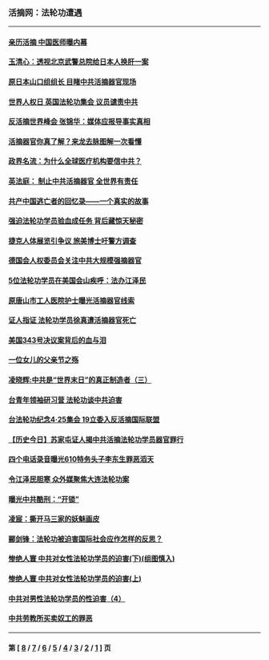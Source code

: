 ### 活摘网：法轮功遭遇
---
#### [亲历活摘 中国医师曝内幕](../../pages/nf5881/n14040389.md?10060430) 
#### [玉清心：透视北京武警总院给日本人换肝一案](../../pages/nf5881/n13771978.md?10060430) 
#### [原日本山口组组长 目睹中共活摘器官现场](../../pages/nf5881/n13767360.md?10060430) 
#### [世界人权日 英国法轮功集会 议员谴责中共](../../pages/nf5881/n13431763.md?10060430) 
#### [反活摘世界峰会 张锦华：媒体应报导事实真相](../../pages/nf5881/n13278502.md?10060430) 
#### [活摘器官你真了解？来龙去脉图解一次看懂](../../pages/nf5881/n13013820.md?10060430) 
#### [政界名流：为什么全球医疗机构要信中共？](../../pages/nf5881/n11945479.md?10060430) 
#### [英法庭： 制止中共活摘器官 全世界有责任](../../pages/nf5881/n11330691.md?10060430) 
#### [共产中国逃亡者的回忆录——一个真实的故事](../../pages/nf5881/n10918649.md?10060430) 
#### [强迫法轮功学员验血成任务 背后藏惊天秘密](../../pages/nf5881/n4252384.md?10060430) 
#### [捷克人体展览引争议 旅美博士吁警方调查](../../pages/nf5881/n9429187.md?10060430) 
#### [德国会人权委员会关注中共大规模强摘器官](../../pages/nf5881/n8418950.md?10060430) 
#### [5位法轮功学员在美国会山疾呼：法办江泽民](../../pages/nf5881/n8101519.md?10060430) 
#### [原唐山市工人医院护士曝光活摘器官线索](../../pages/nf5881/n8076384.md?10060430) 
#### [证人指证 法轮功学员徐真遭活摘器官死亡](../../pages/nf5881/n8042467.md?10060430) 
#### [美国343号决议案背后的血与泪](../../pages/nf5881/n8020684.md?10060430) 
#### [一位女儿的父亲节之殇](../../pages/nf5881/n8014122.md?10060430) 
#### [凌晓辉:中共是“世界末日”的真正制造者（三）](../../pages/nf5881/n4210333.md?10060430) 
#### [台青年领袖研习营 法轮功谈中共迫害](../../pages/nf5881/n4141857.md?10060430) 
#### [台法轮功纪念4‧25集会 19立委入反活摘国际联盟](../../pages/nf5881/n4141821.md?10060430) 
#### [【历史今日】苏家屯证人揭中共活摘法轮功学员器官罪行](../../pages/nf5881/n4135912.md?10060430) 
#### [四个电话录音曝光610特务头子李东生罪恶滔天](../../pages/nf5881/n4040060.md?10060430) 
#### [令江泽民胆寒 众外媒聚焦大连法轮功案](../../pages/nf5881/n3932671.md?10060430) 
#### [曝光中共酷刑：“开锁”](../../pages/nf5881/n3889373.md?10060430) 
#### [凌宸：撕开马三家的妖魅画皮](../../pages/nf5881/n3849369.md?10060430) 
#### [郦剑锋：法轮功被迫害国际社会应作怎样的反思？](../../pages/nf5881/n3824560.md?10060430) 
#### [惨绝人寰 中共对女性法轮功学员的迫害(下)(组图慎入)](../../pages/nf5881/n3816285.md?10060430) 
#### [惨绝人寰 中共对女性法轮功学员的迫害(上)](../../pages/nf5881/n3815374.md?10060430) 
#### [中共对男性法轮功学员的性迫害（4）](../../pages/nf5881/n3769144.md?10060430) 
#### [中共劳教所买卖奴工的罪恶](../../pages/nf5881/n3769378.md?10060430) 

---
#### 第 [ [8](./8.md?10060430) / [7](./7.md?10060430) / [6](./6.md?10060430) / [5](./5.md?10060430) / [4](./4.md?10060430) / [3](./3.md?10060430) / [2](./2.md?10060430) / [1](./1.md?10060430) ] 页
